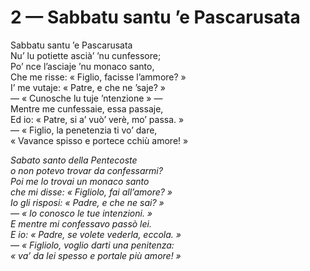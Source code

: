 # 2 — Sabbatu santu ’e Pascarusata

Sabbatu santu ’e Pascarusata  
Nu’ lu potiette ascià’ ’nu cunfessore;  
Po’ nce l’asciaje ’nu monaco santo,  
Che me risse: « Figlio, facisse l’ammore? »  
I’ me vutaje: « Patre, e che ne ’saje? »  
— « Cunosche lu tuje ’ntenzione » —  
Mentre me cunfessaie, essa passaje,  
Ed io: « Patre, si a’ vuò’ verè, mo’ passa. »  
— « Figlio, la penetenzia ti vo’ dare,  
« Vavance spisso e portece cchiù amore! »

_Sabato santo della Pentecoste  
o non potevo trovar da confessarmi?  
Poi me lo trovai un monaco santo  
che mi disse: « Figliolo, fai all’amore? »  
Io gli risposi: « Padre, e che ne sai? »  
— « Io conosco le tue intenzioni. »  
E mentre mi confessavo passò lei.  
E io: « Padre, se volete vederla, eccola. »  
— « Figliolo, voglio darti una penitenza:  
« va’ da lei spesso e portale più amore! »_

